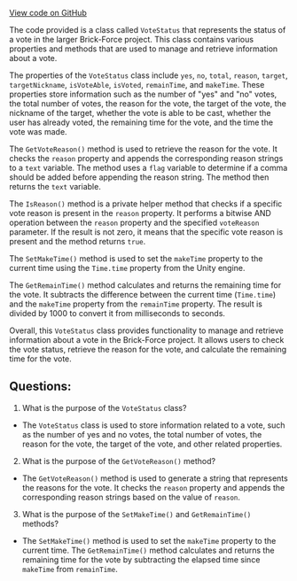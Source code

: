[View code on GitHub](https://github.com/TieHaxJan/Brick-Force/Assembly-CSharp\VoteStatus.cs)

The code provided is a class called `VoteStatus` that represents the status of a vote in the larger Brick-Force project. This class contains various properties and methods that are used to manage and retrieve information about a vote.

The properties of the `VoteStatus` class include `yes`, `no`, `total`, `reason`, `target`, `targetNickname`, `isVoteAble`, `isVoted`, `remainTime`, and `makeTime`. These properties store information such as the number of "yes" and "no" votes, the total number of votes, the reason for the vote, the target of the vote, the nickname of the target, whether the vote is able to be cast, whether the user has already voted, the remaining time for the vote, and the time the vote was made.

The `GetVoteReason()` method is used to retrieve the reason for the vote. It checks the `reason` property and appends the corresponding reason strings to a `text` variable. The method uses a `flag` variable to determine if a comma should be added before appending the reason string. The method then returns the `text` variable.

The `IsReason()` method is a private helper method that checks if a specific vote reason is present in the `reason` property. It performs a bitwise AND operation between the `reason` property and the specified `voteReason` parameter. If the result is not zero, it means that the specific vote reason is present and the method returns `true`.

The `SetMakeTime()` method is used to set the `makeTime` property to the current time using the `Time.time` property from the Unity engine.

The `GetRemainTime()` method calculates and returns the remaining time for the vote. It subtracts the difference between the current time (`Time.time`) and the `makeTime` property from the `remainTime` property. The result is divided by 1000 to convert it from milliseconds to seconds.

Overall, this `VoteStatus` class provides functionality to manage and retrieve information about a vote in the Brick-Force project. It allows users to check the vote status, retrieve the reason for the vote, and calculate the remaining time for the vote.
## Questions: 
 1. What is the purpose of the `VoteStatus` class?
- The `VoteStatus` class is used to store information related to a vote, such as the number of yes and no votes, the total number of votes, the reason for the vote, the target of the vote, and other related properties.

2. What is the purpose of the `GetVoteReason()` method?
- The `GetVoteReason()` method is used to generate a string that represents the reasons for the vote. It checks the `reason` property and appends the corresponding reason strings based on the value of `reason`.

3. What is the purpose of the `SetMakeTime()` and `GetRemainTime()` methods?
- The `SetMakeTime()` method is used to set the `makeTime` property to the current time. The `GetRemainTime()` method calculates and returns the remaining time for the vote by subtracting the elapsed time since `makeTime` from `remainTime`.
